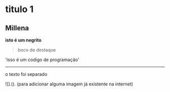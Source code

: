 # titulo 1 

## Millena 

**isto é um negrito**

> boco de destaque

'isso é um codigo de programação' 

---

o texto foi separado

![].(). (para adicionar alguma imagem já existente na internet)



